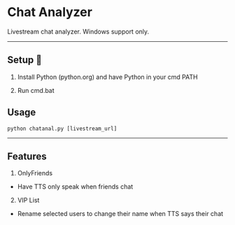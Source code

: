 # Chat Analyzer

Livestream chat analyzer. Windows support only.

---

## Setup :wrench:

1. Install Python (python.org) and have Python in your cmd PATH

2. Run cmd.bat

## Usage

`python chatanal.py [livestream_url]`

---

## Features

1. OnlyFriends

  - Have TTS only speak when friends chat

2. VIP List

  - Rename selected users to change their name when TTS says their chat
